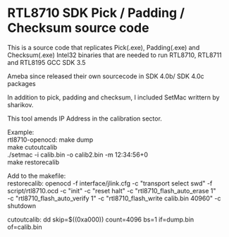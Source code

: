 # RTL8710 SDK Pick / Padding / Checksum source code

This is a source code that replicates Pick(.exe), Padding(.exe) and Checksum(.exe) Intel32 binaries that are needed to run RTL8710, RTL8711 and RTL8195 GCC SDK 3.5

Ameba since released their own sourcecode in SDK 4.0b/ SDK 4.0c packages

In addition to pick, padding and checksum, I included SetMac writtern by sharikov.

This tool amends IP Address in the calibration sector.

Example:  
rtl8710-openocd: make dump  
make cutoutcalib  
./setmac -i calib.bin -o calib2.bin -m 12:34:56+0  
make restorecalib  

Add to the makefile:  
restorecalib:
        openocd -f interface/jlink.cfg -c "transport select swd" -f script/rtl8710.ocd -c "init" -c "reset halt" -c "rtl8710_flash_auto_erase 1" \
        -c "rtl8710_flash_auto_verify 1" -c "rtl8710_flash_write calib.bin 40960" -c shutdown

cutoutcalib:
        dd skip=$((0xa000)) count=4096 bs=1 if=dump.bin of=calib.bin
